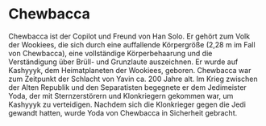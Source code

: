 # Chewbacca

Chewbacca ist der Copilot und Freund von Han Solo. Er gehört zum Volk der Wookiees, die sich durch eine auffallende Körpergröße (2,28 m im Fall von Chewbacca), eine vollständige Körperbehaarung und die Verständigung über Brüll- und Grunzlaute auszeichnen. Er wurde auf Kashyyyk, dem Heimatplaneten der Wookiees, geboren. Chewbacca war zum Zeitpunkt der Schlacht von Yavin ca. 200 Jahre alt. Im Krieg zwischen der Alten Republik und den Separatisten begegnete er dem Jedimeister Yoda, der mit Sternzerstörern und Klonkriegern gekommen war, um Kashyyyk zu verteidigen. Nachdem sich die Klonkrieger gegen die Jedi gewandt hatten, wurde Yoda von Chewbacca in Sicherheit gebracht. 

